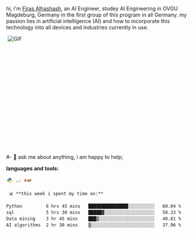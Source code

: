 hi, i'm [Firas Alhashash](https://FirasAlhashash.me/), an AI Engineer, studey AI Engineering in OVGU Magdeburg, Germany in the first group of this program in all Germany. my passion lies in artificial intelligence (AI) and how to incorporate this technology into all devices and industries currently in use.




  <img align="right" alt="GIF" src="https://github.com/abhisheknaiidu/abhisheknaiidu/blob/master/code.gif?raw=true" width="500" height="320" />
  
#- 💬 ask me about anything, i am happy to help;

**languages and tools:**  


<code><img height="20" src="https://raw.githubusercontent.com/github/explore/80688e429a7d4ef2fca1e82350fe8e3517d3494d/topics/python/python.png"></code>
<code><img height="20" src="https://raw.githubusercontent.com/github/explore/80688e429a7d4ef2fca1e82350fe8e3517d3494d/topics/mysql/mysql.png"></code>
<code><img height="20" src="https://raw.githubusercontent.com/github/explore/80688e429a7d4ef2fca1e82350fe8e3517d3494d/topics/git/git.png"></code>

     📊 **this week i spent my time on:**
<!--START_SECTION:waka-->

```txt
Python         6 hrs 45 mins   ███████████████░░░░░░░░░░   60.04 %
sql            5 hrs 30 mins   █████▓░░░░░░░░░░░░░░░░░░░   50.33 %
Data mining    3 hr 45 mins    ███▒░░░░░░░░░░░░░░░░░░░░░   40.81 %
AI algorithms  2 hr 30 mins    ▒░░░░░░░░░░░░░░░░░░░░░░░░   37.96 %

```


